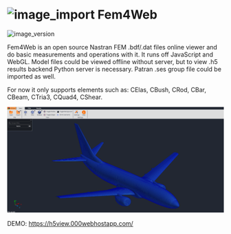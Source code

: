 # ![image_import](flask/static/img/Logo.svg 'Intro') Fem4Web
![image_version](https://img.shields.io/badge/build-beta%20%5Bv.%200.0.1%5D-blue.svg 'Version') 

Fem4Web is an open source Nastran FEM .bdf/.dat files online viewer and do basic measurements and operations with it. It runs off JavaScript and WebGL. Model files could be viewed offline without server, but to view .h5 results backend Python server is necessary.
Patran .ses group file could be imported as well.


For now it only supports elements such as:
  CElas, CBush, CRod, CBar, CBeam, CTria3, CQuad4, CShear.
  
  ![image_import](wiki/image1.png 'Example')

DEMO:
https://h5view.000webhostapp.com/
